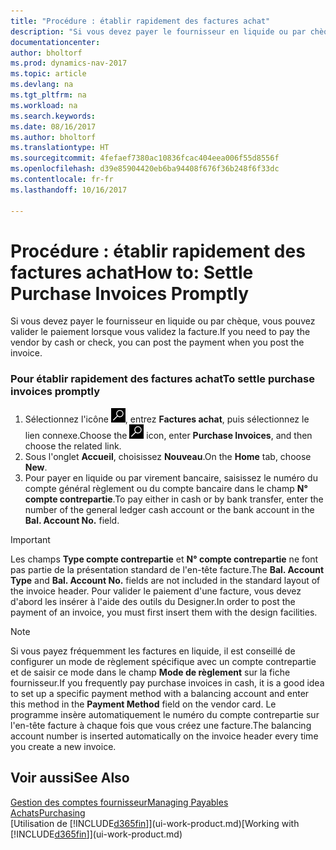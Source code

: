 ```yaml
---
title: "Procédure : établir rapidement des factures achat"
description: "Si vous devez payer le fournisseur en liquide ou par chèque, vous pouvez effectuer toutes les opérations nécessaires lorsque vous validez la facture."
documentationcenter: 
author: bholtorf
ms.prod: dynamics-nav-2017
ms.topic: article
ms.devlang: na
ms.tgt_pltfrm: na
ms.workload: na
ms.search.keywords: 
ms.date: 08/16/2017
ms.author: bholtorf
ms.translationtype: HT
ms.sourcegitcommit: 4fefaef7380ac10836fcac404eea006f55d8556f
ms.openlocfilehash: d39e85904420eb6ba94408f676f36b248f6f33dc
ms.contentlocale: fr-fr
ms.lasthandoff: 10/16/2017

---
```

# <a name="how-to-settle-purchase-invoices-promptly"></a><span data-ttu-id="f74fd-103">Procédure : établir rapidement des factures achat</span><span class="sxs-lookup"><span data-stu-id="f74fd-103">How to: Settle Purchase Invoices Promptly</span></span>
<span data-ttu-id="f74fd-104">Si vous devez payer le fournisseur en liquide ou par chèque, vous pouvez valider le paiement lorsque vous validez la facture.</span><span class="sxs-lookup"><span data-stu-id="f74fd-104">If you need to pay the vendor by cash or check, you can post the payment when you post the invoice.</span></span>  
  
### <a name="to-settle-purchase-invoices-promptly"></a><span data-ttu-id="f74fd-105">Pour établir rapidement des factures achat</span><span class="sxs-lookup"><span data-stu-id="f74fd-105">To settle purchase invoices promptly</span></span>  
1. <span data-ttu-id="f74fd-106">Sélectionnez l'icône ![Page ou état pour la recherche](media/ui-search/search_small.png "Page ou état pour la recherche"), entrez **Factures achat**, puis sélectionnez le lien connexe.</span><span class="sxs-lookup"><span data-stu-id="f74fd-106">Choose the ![Search for Page or Report](media/ui-search/search_small.png "Search for Page or Report icon") icon, enter **Purchase Invoices**, and then choose the related link.</span></span>  
2. <span data-ttu-id="f74fd-107">Sous l'onglet **Accueil**, choisissez **Nouveau**.</span><span class="sxs-lookup"><span data-stu-id="f74fd-107">On the **Home** tab, choose **New**.</span></span>  
3.  <span data-ttu-id="f74fd-108">Pour payer en liquide ou par virement bancaire, saisissez le numéro du compte général règlement ou du compte bancaire dans le champ **N° compte contrepartie**.</span><span class="sxs-lookup"><span data-stu-id="f74fd-108">To pay either in cash or by bank transfer, enter the number of the general ledger cash account or the bank account in the **Bal. Account No.** field.</span></span>  
  
> [!IMPORTANT]  
>  <span data-ttu-id="f74fd-109">Les champs **Type compte contrepartie** et **N° compte contrepartie** ne font pas partie de la présentation standard de l'en-tête facture.</span><span class="sxs-lookup"><span data-stu-id="f74fd-109">The **Bal. Account Type** and **Bal. Account No.** fields are not included in the standard layout of the invoice header.</span></span> <span data-ttu-id="f74fd-110">Pour valider le paiement d'une facture, vous devez d'abord les insérer à l'aide des outils du Designer.</span><span class="sxs-lookup"><span data-stu-id="f74fd-110">In order to post the payment of an invoice, you must first insert them with the design facilities.</span></span>  
  
> [!NOTE]  
>  <span data-ttu-id="f74fd-111">Si vous payez fréquemment les factures en liquide, il est conseillé de configurer un mode de règlement spécifique avec un compte contrepartie et de saisir ce mode dans le champ **Mode de règlement** sur la fiche fournisseur.</span><span class="sxs-lookup"><span data-stu-id="f74fd-111">If you frequently pay purchase invoices in cash, it is a good idea to set up a specific payment method with a balancing account and enter this method in the **Payment Method** field on the vendor card.</span></span> <span data-ttu-id="f74fd-112">Le programme insère automatiquement le numéro du compte contrepartie sur l'en-tête facture à chaque fois que vous créez une facture.</span><span class="sxs-lookup"><span data-stu-id="f74fd-112">The balancing account number is inserted automatically on the invoice header every time you create a new invoice.</span></span>  
  
## <a name="see-also"></a><span data-ttu-id="f74fd-113">Voir aussi</span><span class="sxs-lookup"><span data-stu-id="f74fd-113">See Also</span></span>  
[<span data-ttu-id="f74fd-114">Gestion des comptes fournisseur</span><span class="sxs-lookup"><span data-stu-id="f74fd-114">Managing Payables</span></span>](payables-manage-payables.md)  
[<span data-ttu-id="f74fd-115">Achats</span><span class="sxs-lookup"><span data-stu-id="f74fd-115">Purchasing</span></span>](purchasing-manage-purchasing.md)  
<span data-ttu-id="f74fd-116">[Utilisation de [!INCLUDE[d365fin](includes/d365fin_md.md)]](ui-work-product.md)</span><span class="sxs-lookup"><span data-stu-id="f74fd-116">[Working with [!INCLUDE[d365fin](includes/d365fin_md.md)]](ui-work-product.md)</span></span>

